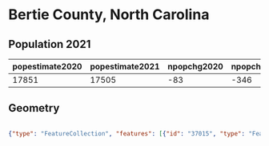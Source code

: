 # Bertie County, North Carolina

## Population 2021

| popestimate2020 | popestimate2021 | npopchg2020 | npopchg2021 | births2020 | births2021 | deaths2020 | deaths2021 | naturalchg2020 | naturalchg2021 | internationalmig2020 | internationalmig2021 | domesticmig2020 | domesticmig2021 | netmig2020 | netmig2021 |  rbirth2021  |  rdeath2021  | rnaturalchg2021 | rinternationalmig2021 | rdomesticmig2021 | rnetmig2021  |
|-----------------|-----------------|-------------|-------------|------------|------------|------------|------------|----------------|----------------|----------------------|----------------------|-----------------|-----------------|------------|------------|--------------|--------------|-----------------|-----------------------|------------------|--------------|
| 17851           | 17505           | -83         | -346        | 50         | 151        | 77         | 300        | -27            | -149           | 0                    | 2                    | -54             | -198            | -54        | -196       | 8.5416902365 | 16.970245503 | -8.428555266    | 0.11313497            | -11.20036203     | -11.08722706|

## Geometry

```geojson

{"type": "FeatureCollection", "features": [{"id": "37015", "type": "Feature", "geometry": {"type": "MultiPolygon", "coordinates": [[[[-76.726144986, 36.250637111], [-76.742909309, 36.231634833], [-76.752308723, 36.214016018], [-76.756418424, 36.193304755], [-76.757191536, 36.127101955], [-76.753977017, 36.116115627], [-76.739898241, 36.093329169], [-76.733550585, 36.065090236], [-76.726063606, 36.056219794], [-76.717111783, 36.049139716], [-76.709339973, 36.040838934], [-76.706654426, 36.028794664], [-76.707386848, 36.017157294], [-76.703968879, 36.008856512], [-76.688872851, 36.006659247], [-76.694976366, 35.992499091], [-76.729847786, 35.952704169], [-76.729847786, 35.94525788], [-76.695668599, 35.945127079], [-76.695057746, 35.933905341], [-76.697580533, 35.925563869], [-76.703439908, 35.920355536], [-76.712757942, 35.918524481], [-76.719390429, 35.915106512], [-76.723378059, 35.907049872], [-76.729807095, 35.890000718], [-76.750355598, 35.870550848], [-76.765695767, 35.869208075], [-76.780140754, 35.876735744], [-76.79800371, 35.883815822], [-76.820301887, 35.88287995], [-76.828928189, 35.871527411], [-76.834177213, 35.854356187], [-76.846506314, 35.83600495], [-76.855295377, 35.829413153], [-76.867421028, 35.823309637], [-76.88007565, 35.820990302], [-76.890533007, 35.825751044], [-76.898548957, 35.839382229], [-76.897775845, 35.849717515], [-76.894113736, 35.859238999], [-76.893666145, 35.870143947], [-76.904774543, 35.882676499], [-76.926136848, 35.897040106], [-76.947010871, 35.905585028], [-76.956369595, 35.900824286], [-76.964019335, 35.891424872], [-76.982004361, 35.877305406], [-77.002308723, 35.865668036], [-77.017160611, 35.86330801], [-77.030140754, 35.882025458], [-77.026031054, 35.929022528], [-77.037953254, 35.938421942], [-77.166493293, 35.945827541], [-77.177642382, 35.956488348], [-77.181630012, 35.983099677], [-77.190581835, 35.997748114], [-77.211089648, 36.013454494], [-77.250559049, 36.034613348], [-77.29808509, 36.048447984], [-77.316151496, 36.060858466], [-77.308908658, 36.078680731], [-77.292062955, 36.087225653], [-77.251576301, 36.098822333], [-77.236276822, 36.109727281], [-77.254302538, 36.131903387], [-77.270375129, 36.146918036], [-77.293385222, 36.160882608], [-77.299432409, 36.182348536], [-77.29063241, 36.212648529], [-77.249832422, 36.219148526], [-77.228932429, 36.217448526], [-77.208732433, 36.246848519], [-77.183232441, 36.242748519], [-76.971332507, 36.238248513], [-76.903432528, 36.24294851], [-76.726144986, 36.250637111]]]]}, "properties": {}}]}
```


